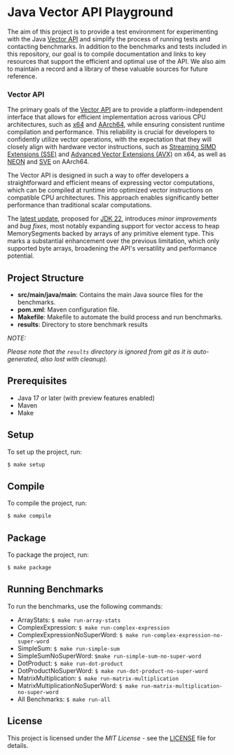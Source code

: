 # Java Vector API Playground

The aim of this project is to provide a test environment for experimenting with the Java [Vector API](https://openjdk.org/jeps/460) and simplify the process of running tests and contacting benchmarks. In addition to the benchmarks and tests included in this repository, our goal is to compile documentation and links to key resources that support the efficient and optimal use of the API. We also aim to maintain a record and a library of these valuable sources for future reference.
### Vector API

The primary goals of the [Vector API](https://openjdk.org/jeps/460) are to provide a platform-independent interface that allows for efficient implementation across various CPU architectures, such as [x64](https://en.wikipedia.org/wiki/X86-64) and [AArch64](https://en.wikipedia.org/wiki/AArch64), while ensuring consistent runtime compilation and performance. This reliability is crucial for developers to confidently utilize vector operations, with the expectation that they will closely align with hardware vector instructions, such as [Streaming SIMD Extensions (SSE)](https://en.wikipedia.org/wiki/Streaming_SIMD_Extensions) and [Advanced Vector Extensions (AVX)](https://en.wikipedia.org/wiki/Advanced_Vector_Extensions) on x64, as well as [NEON](https://en.wikipedia.org/wiki/ARM_architecture#Advanced_SIMD_(NEON)) and [SVE](https://en.wikipedia.org/wiki/Scalable_Vector_Extension) on AArch64.

The Vector API is designed in such a way to offer developers a straightforward and efficient means of expressing vector computations, which can be compiled at runtime into optimized vector instructions on compatible CPU architectures. This approach enables significantly better performance than traditional scalar computations.

The [latest update](https://openjdk.java.net/jeps/460), proposed for [JDK 22](https://openjdk.org/projects/jdk/22/), introduces _minor improvements_ and _bug fixes_, most notably expanding support for vector access to heap MemorySegments backed by arrays of any primitive element type. This marks a substantial enhancement over the previous limitation, which only supported byte arrays, broadening the API's versatility and performance potential.

## Project Structure

- **src/main/java/main**: Contains the main Java source files for the benchmarks.
- **pom.xml**: Maven configuration file.
- **Makefile**: Makefile to automate the build process and run benchmarks.
- **results**: Directory to store benchmark results 


*NOTE:* 

_Please note that the `results` directory is ignored from git as it is auto-generated, also lost with cleanup)._

## Prerequisites

- Java 17 or later (with preview features enabled)
- Maven
- Make

## Setup

To set up the project, run:

```sh
$ make setup
```

## Compile

To compile the project, run:

```sh
$ make compile
```

## Package

To package the project, run:

```sh
$ make package
```

## Running Benchmarks

To run the benchmarks, use the following commands:  
- ArrayStats: ```$ make run-array-stats```
- ComplexExpression: ```$ make run-complex-expression```
- ComplexExpressionNoSuperWord: ```$ make run-complex-expression-no-super-word```
- SimpleSum: ```$ make run-simple-sum```
- SimpleSumNoSuperWord: ```$make run-simple-sum-no-super-word```
- DotProduct: ```$ make run-dot-product```
- DotProductNoSuperWord: ```$ make run-dot-product-no-super-word```
- MatrixMultiplication: ```$ make run-matrix-multiplication```
- MatrixMultiplicationNoSuperWord: ```$ make run-matrix-multiplication-no-super-word```
- All Benchmarks: ```$ make run-all```

## License

This project is licensed under the _MIT License_ - see the [LICENSE](LICENSE) file for details.
